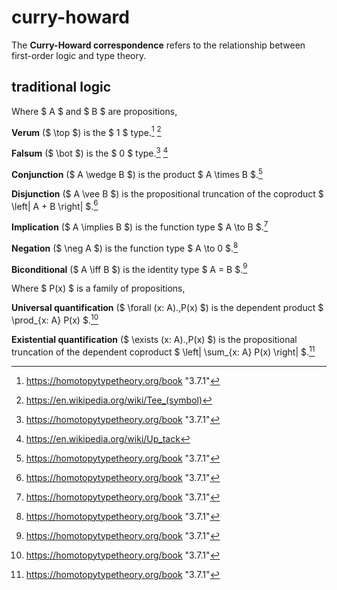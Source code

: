 # curry-howard

The **Curry-Howard correspondence** refers to the relationship between
first-order logic and type theory.

## traditional logic

Where $ A $ and $ B $ are propositions,

**Verum** ($ \top $) is the $ 1 $ type.[^1] [^2]

**Falsum** ($ \bot $) is the $ 0 $ type.[^1] [^3]

**Conjunction** ($ A \wedge B $) is the product $ A \times B $.[^1]

**Disjunction** ($ A \vee B $) is the propositional truncation of the coproduct
$
\left\| A + B \right\| $.[^1]

**Implication** ($ A \implies B $) is the function type $ A \to B $.[^1]

**Negation** ($ \neg A $) is the function type $ A \to 0 $.[^1]

**Biconditional** ($ A \iff B $) is the identity type $ A = B $.[^1]

Where $ P(x) $ is a family of propositions,

<!-- prettier-ignore -->
**Universal quantification** ($ \forall (x: A).\,P(x) $) is the dependent
product $ \prod_{x: A} P(x) $.[^1]

<!-- prettier-ignore -->
**Existential quantification** ($ \exists (x: A).\,P(x)
$) is the propositional truncation of the dependent coproduct
$ \left\| \sum_{x: A} P(x) \right\| $.[^1]

[^1]: https://homotopytypetheory.org/book "3.7.1"
[^2]: https://en.wikipedia.org/wiki/Tee_(symbol)
[^3]: https://en.wikipedia.org/wiki/Up_tack
